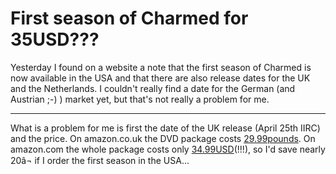 # First season of Charmed for 35USD???

Yesterday I found on a website a note that the first season of Charmed is now available in the USA and that there are also release dates for the UK and the Netherlands. I couldn't really find a date for the German (and Austrian ;-) ) market yet, but that's not really a problem for me. 

-------------------------------



What is a problem for me is first the date of the UK release (April 25th IIRC) and the price. On amazon.co.uk the DVD package costs <a href="http://finance.yahoo.com/currency/convert?amt=29.99&from=GBP&to=EUR&submit=Convert">29.99pounds</a>. On amazon.com the whole package costs only <a href="http://finance.yahoo.com/currency/convert?amt=34.99&from=USD&to=EUR&submit=Convert">34.99USD</a>(!!!), so I'd save nearly 20â¬ if I order the first season in the USA...